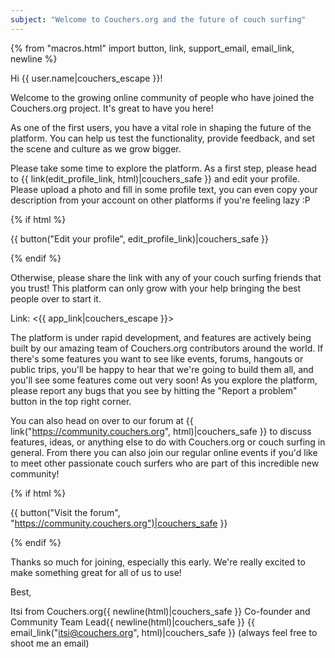 ```yaml
---
subject: "Welcome to Couchers.org and the future of couch surfing"
---
```


{% from "macros.html" import button, link, support_email, email_link, newline %}

Hi {{ user.name|couchers_escape }}!

Welcome to the growing online community of people who have joined the Couchers.org project. It's great to have you here!

As one of the first users, you have a vital role in shaping the future of the platform. You can help us test the functionality, provide feedback, and set the scene and culture as we grow bigger.

Please take some time to explore the platform. As a first step, please head to {{ link(edit_profile_link, html)|couchers_safe }} and edit your profile. Please upload a photo and fill in some profile text, you can even copy your description from your account on other platforms if you're feeling lazy :P

{% if html %}

{{ button("Edit your profile", edit_profile_link)|couchers_safe }}

{% endif %}

Otherwise, please share the link with any of your couch surfing friends that you trust! This platform can only grow with your help bringing the best people over to start it.

Link: <{{ app_link|couchers_escape }}>

The platform is under rapid development, and features are actively being built by our amazing team of Couchers.org contributors around the world. If there's some features you want to see like events, forums, hangouts or public trips, you'll be happy to hear that we're going to build them all, and you'll see some features come out very soon! As you explore the platform, please report any bugs that you see by hitting the "Report a problem" button in the top right corner.

You can also head on over to our forum at {{ link("https://community.couchers.org", html)|couchers_safe }} to discuss features, ideas, or anything else to do with Couchers.org or couch surfing in general. From there you can also join our regular online events if you'd like to meet other passionate couch surfers who are part of this incredible new community!

{% if html %}

{{ button("Visit the forum", "https://community.couchers.org")|couchers_safe }}

{% endif %}

Thanks so much for joining, especially this early. We're really excited to make something great for all of us to use!


Best,

Itsi from Couchers.org{{ newline(html)|couchers_safe }}
Co-founder and Community Team Lead{{ newline(html)|couchers_safe }}
{{ email_link("itsi@couchers.org", html)|couchers_safe }} (always feel free to shoot me an email)
